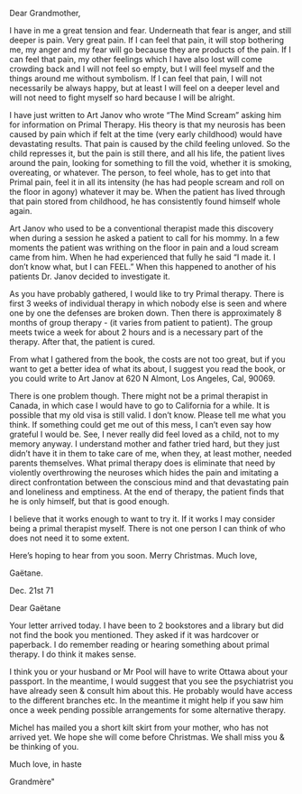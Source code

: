 ---
---

Dear Grandmother,  

I have in me a great tension and fear.  Underneath that fear is anger, and still deeper is pain.  Very great pain.  If I can feel that pain, it will stop bothering me, my anger and my fear will go because they are products of the pain.  If I can feel that pain, my other feelings which I have also lost will come crowding back and I will not feel so empty, but I will feel myself and the things around me without symbolism.  If I can feel that pain, I will not necessarily be always happy, but at least I will feel on a deeper level and will not need to fight myself so hard because I will be alright.    

I have just written to Art Janov who wrote “The Mind Scream” asking him for information on Primal Therapy.  His theory is that my neurosis has been caused by pain which if felt at the time (very early childhood) would have devastating results.  That pain is caused by the child feeling unloved.  So the child represses it, but the pain is still there, and all his life, the patient lives around the pain, looking for something to fill the void, whether it is smoking, overeating, or whatever.  The person, to feel whole, has to get into that Primal pain, feel it in all its intensity (he has had people scream and roll on the floor in agony) whatever it may be.  When the patient has lived through that pain stored from childhood, he has consistently found himself whole again.  

Art Janov who used to be a conventional therapist made this discovery when during a session he asked a patient to call for his mommy.  In a few moments the patient was writhing on the floor in pain and a loud scream came from him.  When he had experienced that fully he said “I made it.  I don’t know what, but I can FEEL.”  When this happened to another of his patients Dr. Janov decided to investigate it.  

As you have probably gathered, I would like to try Primal therapy.  There is first 3 weeks of individual therapy in which nobody else is seen and where one by one the defenses are broken down.  Then there is approximately 8 months of group therapy \- (it varies from patient to patient).  The group meets twice a week for about 2 hours and is a necessary part of the therapy.  After that, the patient is cured.  

From what I gathered from the book, the costs are not too great, but if you want to get a better idea of what its about, I suggest you read the book, or you could write to Art Janov at 620 N Almont, Los Angeles, Cal, 90069\.  

There is one problem though.  There might not be a primal therapist in Canada, in which case I would have to go to California for a while.  It is possible that my old visa is still valid.  I don’t know.  Please tell me what you think.  If something could get me out of this mess, I can’t even say how grateful I would be.  See, I never really did feel loved as a child, not to my memory anyway.  I understand mother and father tried hard, but they just didn’t have it in them to take care of me, when they, at least mother, needed parents themselves.  What primal therapy does is eliminate that need by violently overthrowing the neuroses which hides the pain and imitating a direct confrontation between the conscious mind and that devastating pain and loneliness and emptiness.  At the end of therapy, the patient finds that he is only himself, but that is good enough.  

I believe that it works enough to want to try it.  If it works I may consider being a primal therapist myself.  There is not one person I can think of who does not need it to some extent.    

Here’s hoping to hear from you soon.  Merry Christmas.  Much love,  

Gaëtane.  

Dec. 21st 71  

Dear Gaëtane  

Your letter arrived today.  I have been to 2 bookstores and a library but did not find the book you mentioned.  They asked if it was hardcover or paperback.  I do remember reading or hearing something about primal therapy.  I do think it makes sense.  

I think you or your husband or Mr Pool will have to write Ottawa about your passport.  In the meantime, I would suggest that you see the psychiatrist you have already seen & consult him about this.  He probably would have access to the different branches etc.  In the meantime it might help if you saw him once a week pending possible arrangements for some alternative therapy.  

Michel has mailed you a short kilt skirt from your mother, who has not arrived yet.  We hope she will come before Christmas.  We shall miss you & be thinking of you.  

Much love, in haste  

Grandmère"
